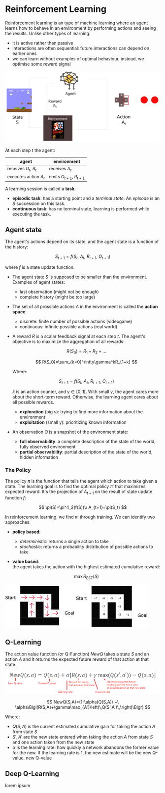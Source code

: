# Reinforcement Learning

Reinforcement learning is an type of machine learning where an agent learns how to behave in an environment by performing actions and seeing the results. Unlike other types of learning:

* it is active rather than passive
* interactions are often sequential: future interactions can depend on earlier ones
* we can learn without examples of optimal behaviour, instead, we optimise some reward signal

![reinforcement learning](images/image-8.png)

At each step $t$ the agent:

| agent                  | environment                |
| ---------------------- | -------------------------- |
| receives  $O_t$, $R_t$ | receives $A_t$             |
| executes action $A_t$  | emits $O_{t+1}$, $R_{t+1}$ |

A learning session is called a **task**:

* **episodic task**: has a starting point and a *terminal state*. An *episode* is an $S$ succession on this task.
* **continuous task**: has no terminal state, learning is performed while executing the task.

## Agent state

The agent's actions depend on its state, and the agent state is a function of the history:

$$
S_{t+1}=f(S_t,~A_t,~R_{t+1},~O_{t+1})
$$

where $f$ is a state update function.

* The agent state $S$ is supposed to be smaller than the environment. Examples of agent states:
  
  * last observation (might not be enough)
  * complete history (might be too large)

* The set of all prossible actions $A$ in the environment is called the **action space**:

  * discrete: finite number of possible actions (videogame)
  * continuous: infinite possible actions (real world)

* A reward $R$ is a scalar feedback signal at each step $t$. The agent's objective is to maximize the aggregation of all rewards:

  $$
  R(S_0)=R_1+R_2+\dots
  $$

  $$
  R(S_0)=\sum_{k=0}^\infty\gamma^kR_{1+k}
  $$

  Where:
  
  $$
  S_{t+1}=f(S_t,~A_t,~R_{t+1},~O_{t+1})
  $$
  
  $k$ is an action counter, and $\gamma\in[0,1[$. With small $\gamma$, the agent cares more about the short-term reward. Otherwise, the learning agent cares about all possible rewards.

  * **exploration** (big $\gamma$): trying to find more information about the environment
  * **exploitation** (small $\gamma$): prioritizing known information

* An observation $O$ is a snapshot of the environment state:

  * **full observability**: a complete description of the state of the world, fully observed environment
  * **partial observability**: partial description of the state of the world, hidden information

### The Policy

The policy $\pi$ is the function that tells the agent which action to take given a state. The learning goal is to find the optimal policy $\pi'$ that maximizes expected reward. It's the projection of $A_{t+1}$ on the result of state update function $f$:

$$
\pi(S)=\pi^4_2(f(S))\\
A_{t+1}=\pi(S_t)
$$

In reinforcement learning, we find $\pi'$ through training. We can identify two approaches:

* **policy based**:
  * *deterministic*: returns a single action to take
  * *stochastic*: returns a probability distribution of possible actions to take
* **value based**:\
  the agent takes the action with the highest estimated cumulative reward:

  $$
  \max R_{EST}(S)
  $$

![policies](images/image-9.png)

## Q-Learning

The action value function (or Q-Function) $NewQ$ takes a state $S$ and an action $A$ and it returns the expected future reward of that action at that state.

![q-learning](images/image-10.png)

$$
NewQ(S,A)=(1-\alpha)Q(S,A)\ +\ \alpha\Bigl(R(S,A)+\gamma\max_{A'}\left(\,Q(S',A')\,\right)\Bigr)
$$

Where:

* $Q(S,A)$ is the current estimated cumulative gain for taking the action $A$ from state $S$
* $S',A'$ are the new state entered when taking the action $A$ from state $S$ and one action taken from the new state
* $\alpha$ is the learning rate: how quickly a network abandons the former value for the new. If the learning rate is 1, the new estimate will be the new Q-value.
new Q-value

## Deep Q-Learning

lorem ipsum
